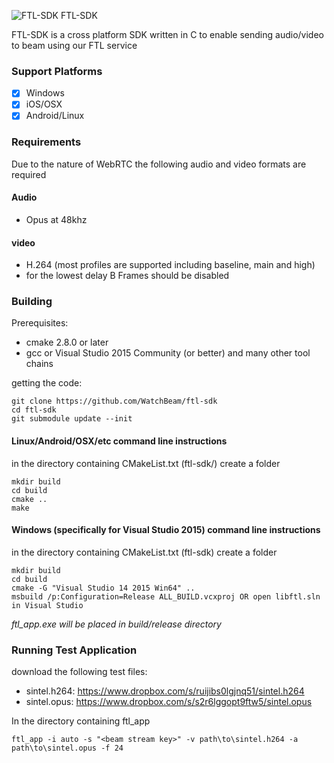 ![FTL-SDK](https://dl.dropboxusercontent.com/u/20701844/tachyon.png) FTL-SDK

FTL-SDK is a cross platform SDK written in C to enable sending audio/video to beam using our FTL service

### Support Platforms

 - [x] Windows
 - [x] iOS/OSX
 - [x] Android/Linux

### Requirements

Due to the nature of WebRTC the following audio and video formats are required

#### Audio
 - Opus at 48khz

#### video
 - H.264 (most profiles are supported including baseline, main and high)
 - for the lowest delay B Frames should be disabled

### Building

Prerequisites:

 - cmake 2.8.0 or later
 - gcc or Visual Studio 2015 Community (or better) and many other tool chains

getting the code:

```
git clone https://github.com/WatchBeam/ftl-sdk
cd ftl-sdk
git submodule update --init
```

#### Linux/Android/OSX/etc command line instructions
in the directory containing CMakeList.txt (ftl-sdk/) create a folder
```
mkdir build
cd build
cmake ..
make 
```

#### Windows (specifically for Visual Studio 2015) command line instructions 
in the directory containing CMakeList.txt (ftl-sdk) create a folder
```
mkdir build
cd build
cmake -G "Visual Studio 14 2015 Win64" ..
msbuild /p:Configuration=Release ALL_BUILD.vcxproj OR open libftl.sln in Visual Studio
```
*ftl_app.exe will be placed in build/release directory*

### Running Test Application

download the following test files:

 - sintel.h264: https://www.dropbox.com/s/ruijibs0lgjnq51/sintel.h264
 - sintel.opus: https://www.dropbox.com/s/s2r6lggopt9ftw5/sintel.opus

In the directory containing ftl_app

```
ftl_app -i auto -s "<beam stream key>" -v path\to\sintel.h264 -a path\to\sintel.opus -f 24
```
